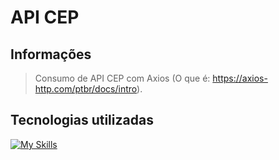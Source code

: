 # API CEP
## Informações
> Consumo de API CEP com Axios (O que é: https://axios-http.com/ptbr/docs/intro).

## Tecnologias utilizadas
[![My Skills](https://skillicons.dev/icons?i=js,html,css,webpack,vscode)](https://skillicons.dev)
